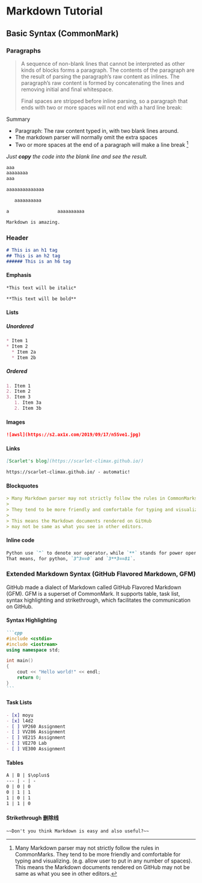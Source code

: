 # Markdown Tutorial

## Basic Syntax (CommonMark)

### Paragraphs

> A sequence of non-blank lines that cannot be interpreted as other kinds of blocks forms a paragraph. The contents of the paragraph are the result of parsing the paragraph’s raw content as inlines. The paragraph’s raw content is formed by concatenating the lines and removing initial and final whitespace. 
>
> Final spaces are stripped before inline parsing, so a paragraph that ends with two or more spaces will not end with a hard line break:

Summary

- Paragraph: The raw content typed in, with two blank lines around.
- The markdown parser will normally omit the extra spaces
- Two or more spaces at the end of a paragraph will make a line break [^1]

_Just **copy** the code into the blank line and see the result._ 



```markdown
aaa  
aaaaaaaa
aaa

aaaaaaaaaaaaaa

   aaaaaaaaaa

a                  aaaaaaaaaa

Markdown is amazing.
```

[^1]: Many Markdown parser may not strictly follow the rules in CommonMarks. They tend to be more friendly and comfortable for typing and visualizing. (e.g. allow user to put in any number of spaces). This means the Markdown documents rendered on GitHub may not be same as what you see in other editors.

### Header



```markdown
# This is an h1 tag
## This is an h2 tag
###### This is an h6 tag
```

#### Emphasis



```markdown
*This text will be italic*

**This text will be bold**
```

#### Lists

##### Unordered



```markdown
* Item 1
* Item 2
  * Item 2a
  * Item 2b
```

##### Ordered



```markdown
1. Item 1
2. Item 2
3. Item 3
   1. Item 3a
   2. Item 3b
```

#### Images



```markdown
![awsl](https://s2.ax1x.com/2019/09/17/n5Sve1.jpg)
```

#### Links



```markdown
[Scarlet's blog](https://scarlet-climax.github.io/)

https://scarlet-climax.github.io/ - automatic!
```

#### Blockquotes



```markdown
> Many Markdown parser may not strictly follow the rules in CommonMarks. 
> 
> They tend to be more friendly and comfortable for typing and visualizing. 
> 
> This means the Markdown documents rendered on GitHub  
> may not be same as what you see in other editors.
```

#### Inline code



```markdown
Python use `^` to denote xor operator，while `**` stands for power operator.
That means, for python, `3^3==0` and `3**3==81`.
```

### Extended Markdown Syntax (GitHub Flavored Markdown, GFM)

GitHub made a dialect of Markdown called GitHub Flavored Markdown (GFM). GFM is a superset of CommonMark. It supports table, task list, syntax highlighting and strikethrough, which facilitates the communication on GitHub.

#### Syntax Highlighting



~~~markdown
```cpp
#include <cstdio>
#include <iostream>
using namespace std;

int main()
{
    cout << "Hello world!" << endl;
    return 0;
}
```
~~~

#### Task Lists



```markdown
- [x] moyu
- [x] l4d2
- [ ] VP260 Assignment
- [ ] VV286 Assignment
- [ ] VE215 Assignment
- [ ] VE270 Lab
- [ ] VE300 Assignment
```

#### Tables



```markdown
A | B | $\oplus$ 
--- | - | - 
0 | 0 | 0 
0 | 1 | 1 
1 | 0 | 1 
1 | 1 | 0 
```

#### Strikethrough 删除线



```markdown
~~Don't you think Markdown is easy and also useful?~~
```


